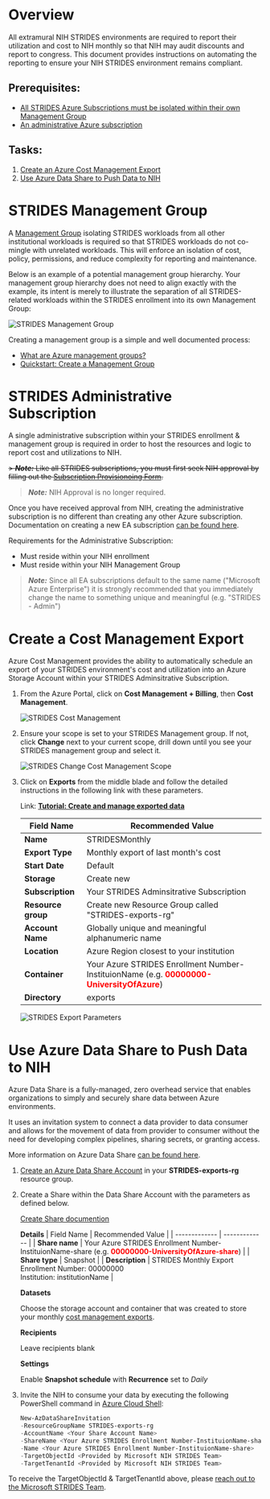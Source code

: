 # Overview
All extramural NIH STRIDES environments are required to report their utilization and cost to NIH monthly so that NIH may audit discounts and report to congress. This document provides instructions on automating the reporting to ensure your NIH STRIDES environment remains compliant. 

## Prerequisites:

- [All STRIDES Azure Subscriptions must be isolated within their own Management Group](#STRIDES-Management-Group)
- [An administrative Azure subscription](#STRIDES-Administrative-Subscription)

## Tasks:

1. [Create an Azure Cost Management Export](#Create-a-Cost-Management-Export)
1. [Use Azure Data Share to Push Data to NIH](#Use-Azure-Data-Share-to-Push-Data-to-NIH)


# STRIDES Management Group

A [Management Group]( https://docs.microsoft.com/en-us/azure/governance/management-groups/overview) isolating STRIDES workloads from all other institutional workloads is required so that STRIDES workloads do not co-mingle with unrelated workloads. This will enforce an isolation of cost, policy, permissions, and reduce complexity for reporting and maintenance.

Below is an example of a potential management group hierarchy. Your management group hierarchy does not need to align exactly with the example, its intent is merely to illustrate the separation of all STRIDES-related workloads within the STRIDES enrollment into its own Management Group:

![STRIDES Management Group](media/strides-management-group-hierarchy.png)

Creating a management group is a simple and well documented process:
- [What are Azure management groups?]( https://docs.microsoft.com/en-us/azure/governance/management-groups/overview)
- [Quickstart: Create a Management Group]( https://docs.microsoft.com/en-us/azure/governance/management-groups/create-management-group-portal)

# STRIDES Administrative Subscription

A single administrative subscription within your STRIDES enrollment & management group is required in order to host the resources and logic to report cost and utilizations to NIH.


<s> > **_Note:_**  Like all STRIDES subscriptions, you must first seek NIH approval by filling out the [Subscription Provisionoing Form](../subscription%20provisioning/README.md).</s>
> **_Note:_** NIH Approval is no longer required.


Once you have received approval from NIH, creating the administrative subscription is no different than creating any other Azure subscription. Documentation on creating a new EA subscription [can be found here](https://docs.microsoft.com/en-us/azure/cost-management-billing/manage/create-subscription). 

Requirements for the Administrative Subscription:
- Must reside within your NIH enrollment
- Must reside within your NIH Management Group
 
> **_Note:_** Since all EA subscriptions default to the same name ("Microsoft Azure Enterprise") it is strongly recommended that you immediately change the name to something unique and meaningful (e.g. "STRIDES - Admin")

# Create a Cost Management Export

Azure Cost Management provides the ability to automatically schedule an export of your STRIDES environment's cost and utilization into an Azure Storage Account within your STRIDES Adminsitrative Subscription.

1. From the Azure Portal, click on **Cost Management + Billing**, then **Cost Management**.

    ![STRIDES Cost Management](media/strides-cost-management.png)

1. Ensure your scope is set to your STRIDES Management group. If not, click **Change** next to your current scope, drill down until you see your STRIDES management group and select it. 

    ![STRIDES Change Cost Management Scope](media/strides-change-scope.png)


1. Click on **Exports** from the middle blade and follow the detailed instructions in the following link with these parameters.

    Link: **[Tutorial: Create and manage exported data](https://docs.microsoft.com/en-us/azure/cost-management-billing/costs/tutorial-export-acm-data?tabs=azure-portal)**



    | Field Name  | Recommended Value |
    | ------------- | ------------- |
    | **Name**  | STRIDESMonthly  |
    | **Export Type**  | Monthly export of last month's cost  |
    | **Start Date**  | Default  |
    | **Storage**  | Create new  |
    | **Subscription**  | Your STRIDES Adminsitrative Subscription  |
    | **Resource group**  | Create new Resource Group called "STRIDES-exports-rg"  |
    | **Account Name**  | Globally unique and meaningful alphanumeric name  |
    | **Location**  | Azure Region closest to your institution  |
    | **Container**  | Your Azure STRIDES Enrollment Number-InstituionName (e.g. <span style="color:red">**00000000-UniversityOfAzure**</span>)|
    | **Directory**  | exports  |

    ![STRIDES Export Parameters](media/strides-export-params.png)



# Use Azure Data Share to Push Data to NIH

Azure Data Share is a fully-managed, zero overhead service that enables organizations to simply and securely share data between Azure environments. 

It uses an invitation system to connect a data provider to data consumer and allows for the movement of data from provider to consumer without the need for developing complex pipelines, sharing secrets, or granting access.

More information on Azure Data Share [can be found here](https://docs.microsoft.com/en-us/azure/data-share/overview).

1.  [Create an Azure Data Share Account](https://docs.microsoft.com/en-us/azure/data-share/share-your-data-portal#create-a-data-share-account) in your **STRIDES-exports-rg** resource group.
 
1.  Create a Share within the Data Share Account with the parameters as defined below.

    [Create Share documention](https://docs.microsoft.com/en-us/azure/data-share/share-your-data-portal#create-a-share)

    **Details**
    | Field Name  | Recommended Value |
    | ------------- | ------------- |
    | **Share name**  | Your Azure STRIDES Enrollment Number-InstituionName-share (e.g. <span style="color:red">**00000000-UniversityOfAzure-share**</span>)  |
    | **Share type**  | Snapshot  |
    | **Description**  | STRIDES Monthly Export<br/> Enrollment Number: 00000000<br/> Institution: institutionName |

    **Datasets**

    Choose the storage account and container that was created to store your monthly [cost management exports](#Create-a-Cost-Management-Export).

    **Recipients**

    Leave recipients blank

    **Settings**

    Enable **Snapshot schedule** with **Recurrence** set to *Daily*


1. Invite the NIH to consume your data by executing the following PowerShell command in [Azure Cloud Shell](https://docs.microsoft.com/en-us/azure/cloud-shell/overview):

    ```powershell
    New-AzDataShareInvitation
   -ResourceGroupName STRIDES-exports-rg
   -AccountName <Your Share Account Name>
   -ShareName <Your Azure STRIDES Enrollment Number-InstituionName-share>
   -Name <Your Azure STRIDES Enrollment Number-InstituionName-share>
   -TargetObjectId <Provided by Microsoft NIH STRIDES Team>
   -TargetTenantId <Provided by Microsoft NIH STRIDES Team>
    ```
To receive the TargetObjectId & TargetTenantId above, please [reach out to the Microsoft STRIDES Team](mailto:MSSTRIDES@microsoft.com).
